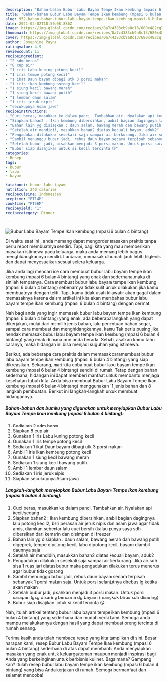 ```yaml
---
description: "Bahan-bahan Bubur Labu Bayam Tempe Ikan kembung (mpasi 6 bulan 4 bintang) yang enak Untuk Jualan"
title: "Bahan-bahan Bubur Labu Bayam Tempe Ikan kembung (mpasi 6 bulan 4 bintang) yang enak Untuk Jualan"
slug: 952-bahan-bahan-bubur-labu-bayam-tempe-ikan-kembung-mpasi-6-bulan-4-bintang-yang-enak-untuk-jualan
date: 2021-02-02T18:50:08.886Z
image: https://img-global.cpcdn.com/recipes/0a7c4383cb9a8c13/680x482cq70/bubur-labu-bayam-tempe-ikan-kembung-mpasi-6-bulan-4-bintang-foto-resep-utama.jpg
thumbnail: https://img-global.cpcdn.com/recipes/0a7c4383cb9a8c13/680x482cq70/bubur-labu-bayam-tempe-ikan-kembung-mpasi-6-bulan-4-bintang-foto-resep-utama.jpg
cover: https://img-global.cpcdn.com/recipes/0a7c4383cb9a8c13/680x482cq70/bubur-labu-bayam-tempe-ikan-kembung-mpasi-6-bulan-4-bintang-foto-resep-utama.jpg
author: Josephine Payne
ratingvalue: 4.9
reviewcount: 11
recipeingredient:
- "2 sdm beras"
- "8 cup air"
- "1 iris Labu kuning potong kecil"
- "1 iris tempe potong kecil"
- "1 ikat Daun bayam dibagi utk 3 porsi makan"
- "1 iris ikan kembung potong kecil"
- "1 siung kecil bawang merah"
- "1 siung kecil bawang putih"
- "1 lembar daun salam"
- "1 iris jeruk nipis"
- "secukupnya Asam jawa"
recipeinstructions:
- "Cuci beras, masukkan ke dalam panci. Tambahkan air. Nyalakan api kecil/sedang"
- "Siapkan bahan2 : Ikan kembung dibersihkan, ambil bagian dagingnya lalu potong kecil2, beri perasan air jeruk nipis dan asam jawa agar tidak amis, diamkan sebentar lalu cuci bersih (kalau punya saya sdh dibersikan dari kemarin dan disimpan di freezer)"
- "Bahan lain yg disiapkan : daun salam, bawang merah dan bawang putih digeprek, tempe dipotong kecil, labu dipotong kecil, bayam diambil daunnya saja"
- "Setelah air mendidih, masukkan bahan2 diatas kecuali bayam, aduk2"
- "Pengadukan dilakukan sesekali saja sampai air berkurang. Jika air sdh sisa 1 ruas jari diatas bubur maka pengadukan dilakukan terus menerus agar bubur tidak gosong"
- "Sambil menunggu bubur jadi, rebus daun bayam secara terpisah sebanyak 1 porsi makan saja. Untuk porsi selanjutnya direbus lg ketika akan makan"
- "Setelah bubur jadi, pisahkan menjadi 3 porsi makan. Untuk porsi sarapan lgsg disaring bersama dg bayam (mangkok birus sdh disaring)"
- "Bubur siap disajikan untuk si kecil tercinta 😘"
categories:
- Resep
tags:
- bubur
- labu
- bayam

katakunci: bubur labu bayam 
nutrition: 240 calories
recipecuisine: Indonesian
preptime: "PT14M"
cooktime: "PT56M"
recipeyield: "1"
recipecategory: Dinner

---
```



![Bubur Labu Bayam Tempe Ikan kembung (mpasi 6 bulan 4 bintang)](https://img-global.cpcdn.com/recipes/0a7c4383cb9a8c13/680x482cq70/bubur-labu-bayam-tempe-ikan-kembung-mpasi-6-bulan-4-bintang-foto-resep-utama.jpg)

Di waktu  saat ini , anda memang dapat mengorder masakan praktis tanpa perlu repot membuatnya sendiri. Tapi, bagi kita yang mau memberikan masakan istimewa pada keluarga, maka anda memang lebih bagus menghidangkannya sendiri. Lantaran, memasak di rumah jauh lebih higienis dan dapat menyesuaikan sesuai selera keluarga.

Jika anda lagi mencari ide cara membuat bubur labu bayam tempe ikan kembung (mpasi 6 bulan 4 bintang) yang enak dan sederhana,maka di sinilah tempatnya. Cara membuat bubur labu bayam tempe ikan kembung (mpasi 6 bulan 4 bintang)  sebenarnya tidak sulit untuk dilakukan jika kamu membuatnya dengan teliti. Tapi, kamu tidak usah khawatir akan gagal dalam memasaknya 
karena dalam artikel ini kita akan membahas bubur labu bayam tempe ikan kembung (mpasi 6 bulan 4 bintang) dengan cermat.  



Nah bagi anda yang ingin memasak bubur labu bayam tempe ikan kembung (mpasi 6 bulan 4 bintang) yang enak, ada beberapa langkah yang dapat dikerjakan, mulai dari memilih jenis bahan, lalu penentuan bahan segar, sampai cara membuat dan menghidangkannya. kamu Tak perlu pusing jika hendak memasak bubur labu bayam tempe ikan kembung (mpasi 6 bulan 4 bintang) yang enak di mana pun anda berada. Sebab, asalkan kamu  tahu caranya, maka hidangan ini bisa menjadi suguhan yang istimewa.

Berikut, ada beberapa cara praktis  dalam memasak caramembuat bubur labu bayam tempe ikan kembung (mpasi 6 bulan 4 bintang) yang siap dikreasikan. Sekarang, mari kita coba buat bubur labu bayam tempe ikan kembung (mpasi 6 bulan 4 bintang) sendiri di rumah. Tetap dengan bahan sederhana, hidangan ini dapat memberi manfaat untuk membantu menjaga kesehatan tubuh kita. Anda bisa membuat Bubur Labu Bayam Tempe Ikan kembung (mpasi 6 bulan 4 bintang) menggunakan 11 jenis bahan dan 8 langkah pembuatan. Berikut ini langkah-langkah untuk membuat hidangannya.

<!--inarticleads1-->

##### Bahan-bahan dan bumbu yang digunakan untuk menyiapkan Bubur Labu Bayam Tempe Ikan kembung (mpasi 6 bulan 4 bintang):

1. Sediakan 2 sdm beras
1. Siapkan 8 cup air
1. Gunakan 1 iris Labu kuning potong kecil
1. Gunakan 1 iris tempe potong kecil
1. Sediakan 1 ikat Daun bayam dibagi utk 3 porsi makan
1. Ambil 1 iris ikan kembung potong kecil
1. Gunakan 1 siung kecil bawang merah
1. Sediakan 1 siung kecil bawang putih
1. Ambil 1 lembar daun salam
1. Sediakan 1 iris jeruk nipis
1. Siapkan secukupnya Asam jawa




<!--inarticleads2-->

##### Langkah-langkah menyiapkan Bubur Labu Bayam Tempe Ikan kembung (mpasi 6 bulan 4 bintang):

1. Cuci beras, masukkan ke dalam panci. Tambahkan air. Nyalakan api kecil/sedang
1. Siapkan bahan2 : Ikan kembung dibersihkan, ambil bagian dagingnya lalu potong kecil2, beri perasan air jeruk nipis dan asam jawa agar tidak amis, diamkan sebentar lalu cuci bersih (kalau punya saya sdh dibersikan dari kemarin dan disimpan di freezer)
1. Bahan lain yg disiapkan : daun salam, bawang merah dan bawang putih digeprek, tempe dipotong kecil, labu dipotong kecil, bayam diambil daunnya saja
1. Setelah air mendidih, masukkan bahan2 diatas kecuali bayam, aduk2
1. Pengadukan dilakukan sesekali saja sampai air berkurang. Jika air sdh sisa 1 ruas jari diatas bubur maka pengadukan dilakukan terus menerus agar bubur tidak gosong
1. Sambil menunggu bubur jadi, rebus daun bayam secara terpisah sebanyak 1 porsi makan saja. Untuk porsi selanjutnya direbus lg ketika akan makan
1. Setelah bubur jadi, pisahkan menjadi 3 porsi makan. Untuk porsi sarapan lgsg disaring bersama dg bayam (mangkok birus sdh disaring)
1. Bubur siap disajikan untuk si kecil tercinta 😘




Nah, itulah artikel tentang  bubur labu bayam tempe ikan kembung (mpasi 6 bulan 4 bintang)  yang sederhana dan mudah versi kami. Semoga anda mampu melakukannya dengan hasil yang dapat membuat oreng tercinta di rumah senang. 

Terima kasih anda telah membaca resep yang kita tampilkan di sini. Besar harapan kami, resep  Bubur Labu Bayam Tempe Ikan kembung (mpasi 6 bulan 4 bintang) sederhana di atas dapat membantu Anda menyiapkan masakan yang enak untuk keluarga/teman maupun menjadi inspirasi bagi Anda yang berkeinginan untuk berbisnis kuliner. Bagaimana? Gampang kan? Itulah resep bubur labu bayam tempe ikan kembung (mpasi 6 bulan 4 bintang) yang bisa Anda kerjakan di rumah. Semoga bermanfaat dan selamat mencoba!

